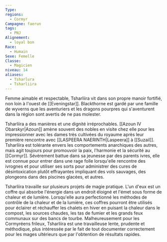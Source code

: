 ```yaml
---
Type: 
regions:
  - Cormyr
Campagne: faerun
tags:
  - PNJ
Alignement:
  - loyal bon
Race:
  - Humain
Sexe: Femelle
Classe:
  - Magicien
niveau: 14
aliases:
  - Tsharlura
  - Tsharliira
---
```

Femme aimable et respectable, Tsharliira vit dans son propre manoir fortifié, non loin à l'ouest de [[Eveningstar]]. Blackthorne est gardé par une famille de wyverns que les aventuriers et les dragons pourpres qui s'aventurent dans la région sont avertis de ne pas molester.

Tsharliira a des manières et une dignité irréprochables. [[Azoun IV Obarskyr|Azoun]] amène souvent des nobles en visite chez elle pour les impressionner avec les dames très cultivées du royaume après leur première rencontre avec [[LASPEERA NAERINTH|Laspeera]] à [[Suzail]]. Tsharliira est tolérante envers les comportements anarchiques des autres, mais agit toujours pour promouvoir la paix, l'harmonie et la sécurité au [[Cormyr]]. Sévèrement battue dans sa jeunesse par des parents ivres, elle est connue pour entrer dans une rage folle lorsqu'elle rencontre des ivrognes et pour utiliser ses sorts pour administrer des cures de désintoxication plutôt effrayantes impliquant des vols sauvages, des plongeons dans des piscines glacées, et autres.

Tsharliira travaille sur plusieurs projets de magie pratique. L'un d'eux est un coffre qui absorbe l'énergie dans un endroit éloigné et l'émet sous forme de chaleur et de lumière. Lorsqu'elle aura perfectionné les méthodes de contrôle de la chaleur et de la lumière, ces coffres pourront être utilisés pour éclairer et réchauffer les chalets en hiver en puisant la chaleur dans le compost, les sources chaudes, les tas de fumier et les grands feux communaux sur des bancs de tourbe. Malheureusement pour les Cormyréens frileux, Tsharliira est une travailleuse lente, prudente et méthodique, plus intéressée par le fait de tout documenter correctement pour les mages ultérieurs que par l'obtention de résultats rapides.
